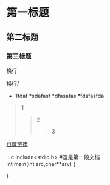 # 第一标题
## 第二标题
### 第三标题



换行<br>




换行/<br>



* 1fdaf
  *sdafasf
   *dfasafas
    *fdsfasfda


> 1
>> 2
>>> 3

[百度链接](www.baidu.com'这是岑湛权的悬停')

...c
 include<stdio.h>  #这是第一段文档<br>
 int main(int arc,char**arv)
 {

 }

